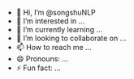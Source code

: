 - 👋 Hi, I’m @songshuNLP
- 👀 I’m interested in ...
- 🌱 I’m currently learning ...
- 💞️ I’m looking to collaborate on ...
- 📫 How to reach me ...
- 😄 Pronouns: ...
- ⚡ Fun fact: ...

<!---
songshuNLP/songshuNLP is a ✨ special ✨ repository because its `README.md` (this file) appears on your GitHub profile.
You can click the Preview link to take a look at your changes.
--->
